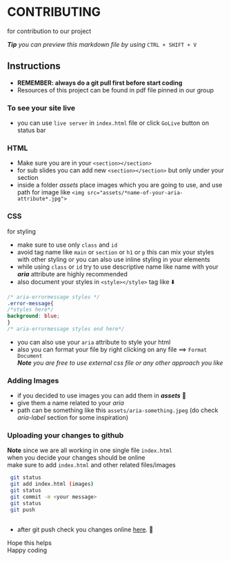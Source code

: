 # CONTRIBUTING

for contribution to our project

***Tip** you can preview this markdown file by using* `CTRL + SHIFT + V`

## Instructions

* **REMEMBER: always do a git pull first before start coding**
* Resources of this project can be found in pdf file pinned in our group

### To see your site live

* you can use `live server` in `index.html` file or click `GoLive` button on status bar

### HTML

* Make sure you are in your
`<section></section>`  
* for sub slides you can add new `<section></section>` but only under your section
* inside a folder *assets* place images which you are going to use, and use path for image like ``<img src="assets/*name-of-your-aria-attribute*.jpg">``

### CSS

for styling  

* make sure to use only ```class``` and  ```id```  
* avoid tag name like ```main``` or ```section``` or ```h1``` or ```p``` this can mix your styles with other styling or you can also use inline styling in your elements  
* while using ```class``` or ```id``` try to use descriptive name like name with your  ***aria*** attribute are highly recommended  
* also document your styles in ```<style></style>``` tag like ⬇️  

```CSS
/* aria-errormessage styles */ 
.error-message{
/*styles here*/
background: blue;
}
/* aria-errormessage styles end here*/

```  

* you can also use your `aria` attribute to style your html  
* also you can format your file by right clicking on any file ==> `Format Document`  
***Note** you are free to use external css file or any other approach you like*  

### Adding Images

* if you decided to use images you can add them in ***assets*** 📂
* give them a name related to your *aria*
* path can be something like this `assets/aria-something.jpeg` (do check *aria-label* section for some inspiration)

### Uploading your changes to github  

**Note** since we are all working in one single file `index.html`  
when you decide your changes should be online  
make sure to add `index.html` and other related files/images

```bash
 git status  
 git add index.html (images) 
 git status  
 git commit -m <your message>  
 git status 
 git push  
 
```

* after git push  check you changes online [here](https://voronaav23.github.io/Cohort-2-Group-Presentation/). 🎉

 Hope this helps  
 Happy coding  
